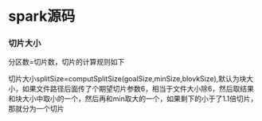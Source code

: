 # spark源码

### 切片大小

分区数=切片数，切片的计算规则如下

切片大小splitSize=computSplitSize(goalSize,minSize,blovkSize),默认为块大小，如果文件路径后面传了个期望切片参数6，相当于文件大小除6，然后取结果和块大小中取小的一个，然后再和min取大的一个，如果剩下的小于了1.1倍切片，那就分为一个切片
